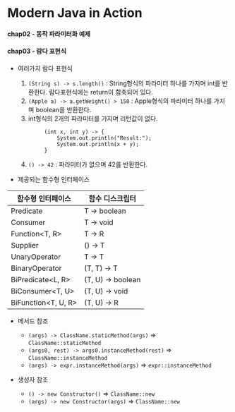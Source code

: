 # Modern Java in Action

#### chap02 - 동작 파라미터화 예제
#### chap03 - 람다 표현식
- 여러가지 람다 표현식
  1. `(String s) -> s.length()` : String형식의 파라미터 하나를 가지며 int를 반환한다. 람다표현식에는 return이 함축되어 있다.
  1. `(Apple a) -> a.getWeight() > 150` : Apple형식의 파라미터 하나를 가지며 boolean을 반환한다.
  1. int형식의 2개의 파라미터를 가지며 리턴값이 없다.
      ```
           (int x, int y) -> {
               System.out.println("Result:");
               System.out.println(x + y);
           }
      ```
  1. `() -> 42` : 파라미터가 없으며 42를 반환한다.
  
- 제공되는 함수형 인터페이스

함수형 인터페이스 | 함수 디스크립터 |
---|---|
Predicate<T> | T -> boolean
Consumer<T> | T -> void
Function<T, R> | T -> R
Supplier<T> | () -> T
UnaryOperator<T> | T -> T
BinaryOperator<T> | (T, T) -> T
BiPredicate<L, R> | (T, U) -> boolean
BiConsumer<T, U> | (T, U) -> void
BiFunction<T, U, R> | (T, U) -> R

- 메서드 참조
  - `(args) -> ClassName.staticMethod(args)` => `ClassName::staticMethod`
  - `(args0, rest) -> args0.instanceMethod(rest)` => `ClassName::instanceMethod`
  - `(args) -> expr.instanceMethod(args)` => `expr::instanceMethod`
  
- 생성자 참조
  - `() -> new Constructor()` => `ClassName::new`
  - `(args) -> new Constructor(args)` => `ClassName::new`